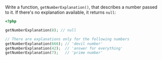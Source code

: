 
Write a function, `getNumberExplanation()`, that describes a number passed to it. If there's no explanation available, it returns `null`:

```php
<?php

getNumberExplanation(8); // null

// There are explanations only for the following numbers
getNumberExplanation(666); // 'devil number'
getNumberExplanation(42);  // 'answer for everything'
getNumberExplanation(7);   // 'prime number'
```
